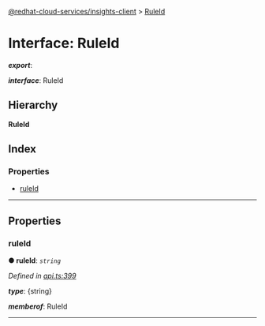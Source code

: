 [@redhat-cloud-services/insights-client](../README.md) > [RuleId](../interfaces/ruleid.md)

# Interface: RuleId

*__export__*: 

*__interface__*: RuleId

## Hierarchy

**RuleId**

## Index

### Properties

* [ruleId](ruleid.md#ruleid-1)

---

## Properties

<a id="ruleid-1"></a>

###  ruleId

**● ruleId**: *`string`*

*Defined in [api.ts:399](https://github.com/RedHatInsights/javascript-clients/blob/master/packages/insights/api.ts#L399)*

*__type__*: {string}

*__memberof__*: RuleId

___

